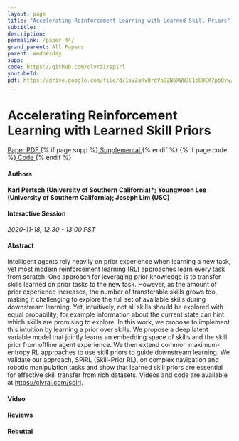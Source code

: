 ```yaml
---
layout: page
title: "Accelerating Reinforcement Learning with Learned Skill Priors"
subtitle: 
description:
permalink: /paper_44/
grand_parent: All Papers
parent: Wednesday
supp: 
code: https://github.com/clvrai/spirl
youtubeId: 
pdf: https://drive.google.com/file/d/1svZaKvUrdVpBZN6XWWJC1bGUCX7pbQvw/view
---
```


# Accelerating Reinforcement Learning with Learned Skill Priors

<a href="https://drive.google.com/file/d/1svZaKvUrdVpBZN6XWWJC1bGUCX7pbQvw/view" target="_blank" rel="noopener noreferrer" class="btn btn-blue"><i class="fa fa-file-text-o" aria-hidden="true"></i> Paper PDF </a> {% if page.supp %}<a href="" target="_blank" rel="noopener noreferrer" class="btn btn-green"><i class="fa fa-file-text-o" aria-hidden="true"></i> Supplemental </a>{% endif %} {% if page.code %}<a href="https://github.com/clvrai/spirl" target="_blank" rel="noopener noreferrer" class="btn btn-green"><i class="fa fa-github" aria-hidden="true"></i> Code </a>{% endif %} 

#### Authors
**Karl Pertsch (University of Southern California)*; Youngwoon Lee (University of Southern California); Joseph Lim (USC)**

#### Interactive Session
*2020-11-18, 12:30 - 13:00 PST*

#### Abstract
Intelligent agents rely heavily on prior experience when learning a new task, yet most modern reinforcement learning (RL) approaches learn every task from scratch. One approach for leveraging prior knowledge is to transfer skills learned on prior tasks to the new task. However, as the amount of prior experience increases, the number of transferable skills grows too, making it challenging to explore the full set of available skills during downstream learning. Yet, intuitively, not all skills should be explored with equal probability; for example information about the current state can hint which skills are promising to explore. In this work, we propose to implement this intuition by learning a prior over skills. We propose a deep latent variable model that jointly learns an embedding space of skills and the skill prior from offline agent experience. We then extend common maximum-entropy RL approaches to use skill priors to guide downstream learning. We validate our approach, SPiRL (Skill-Prior RL), on complex navigation and robotic manipulation tasks and show that learned skill priors are essential for effective skill transfer from rich datasets. Videos and code are available at <a href="https://clvrai.com/spirl" target="_blank">https://clvrai.com/spirl</a>.

#### Video 

#### Reviews

#### Rebuttal

